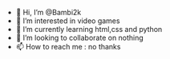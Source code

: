 - 👋 Hi, I’m @Bambi2k
- 👀 I’m interested in video games
- 🌱 I’m currently learning html,css and python
- 💞️ I’m looking to collaborate on nothing
- 📫 How to reach me : no thanks

<!---
Bambi2k/Bambi2k is a ✨ special ✨ repository because its `README.md` (this file) appears on your GitHub profile.
You can click the Preview link to take a look at your changes.
--->
